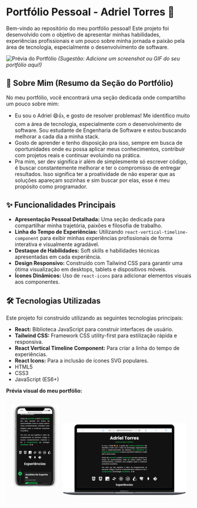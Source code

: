 # Portfólio Pessoal - Adriel Torres 🚀

Bem-vindo ao repositório do meu portfólio pessoal! Este projeto foi desenvolvido com o objetivo de apresentar minhas habilidades, experiências profissionais e um pouco sobre minha jornada e paixão pela área de tecnologia, especialmente o desenvolvimento de software.

![Prévia do Portfólio](adicione_o_link_para_um_screenshot_ou_gif_aqui.png)
*(Sugestão: Adicione um screenshot ou GIF do seu portfólio aqui!)*

## 📜 Sobre Mim (Resumo da Seção do Portfólio)

No meu portfólio, você encontrará uma seção dedicada onde compartilho um pouco sobre mim:
* Eu sou o Adriel 😄👍, e gosto de resolver problemas! Me identifico muito com a área de tecnologia, especialmente com o desenvolvimento de software. Sou estudante de Engenharia de Software e estou buscando melhorar a cada dia a minha stack.
* Gosto de aprender e tenho disposição pra isso, sempre em busca de oportunidades onde eu possa aplicar meus conhecimentos, contribuir com projetos reais e continuar evoluindo na prática.
* Pra mim, ser dev significa ir além de simplesmente só escrever código, é buscar constantemente melhorar e ter o compromisso de entregar resultados. Isso significa ter a proatividade de não esperar que as soluções apareçam sozinhas e sim buscar por elas, esse é meu propósito como programador.

## ✨ Funcionalidades Principais

* **Apresentação Pessoal Detalhada:** Uma seção dedicada para compartilhar minha trajetória, paixões e filosofia de trabalho.
* **Linha do Tempo de Experiências:** Utilizando `react-vertical-timeline-component` para exibir minhas experiências profissionais de forma interativa e visualmente agradável.
* **Destaque de Habilidades:** Soft skills e habilidades técnicas apresentadas em cada experiência.
* **Design Responsivo:** Construído com Tailwind CSS para garantir uma ótima visualização em desktops, tablets e dispositivos móveis.
* **Ícones Dinâmicos:** Uso de `react-icons` para adicionar elementos visuais aos componentes.

## 🛠️ Tecnologias Utilizadas

Este projeto foi construído utilizando as seguintes tecnologias principais:

* **React:** Biblioteca JavaScript para construir interfaces de usuário.
* **Tailwind CSS:** Framework CSS utility-first para estilização rápida e responsiva.
* **React Vertical Timeline Component:** Para criar a linha do tempo de experiências.
* **React Icons:** Para a inclusão de ícones SVG populares.
* HTML5
* CSS3
* JavaScript (ES6+)


**Prévia visual do meu portfólio:**

![Prévia do Portfólio](public/img/mockupPortfiolio.png)